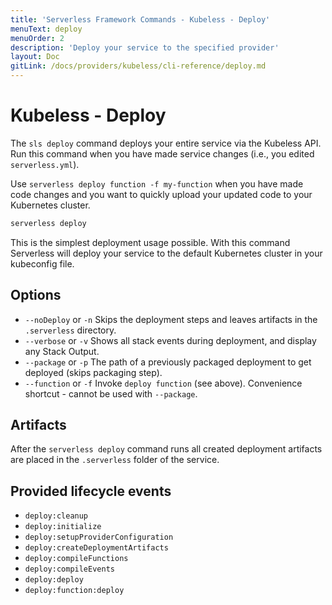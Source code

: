 ```yaml
---
title: 'Serverless Framework Commands - Kubeless - Deploy'
menuText: deploy
menuOrder: 2
description: 'Deploy your service to the specified provider'
layout: Doc
gitLink: /docs/providers/kubeless/cli-reference/deploy.md
---
```


# Kubeless - Deploy

The `sls deploy` command deploys your entire service via the Kubeless API. Run this command when you have made service changes (i.e., you edited `serverless.yml`).

Use `serverless deploy function -f my-function` when you have made code changes and you want to quickly upload your updated code to your Kubernetes cluster.

```bash
serverless deploy
```

This is the simplest deployment usage possible. With this command Serverless will deploy your service to the default Kubernetes cluster in your kubeconfig file.

## Options
- `--noDeploy` or `-n` Skips the deployment steps and leaves artifacts in the `.serverless` directory.
- `--verbose` or `-v` Shows all stack events during deployment, and display any Stack Output.
- `--package` or `-p` The path of a previously packaged deployment to get deployed (skips packaging step).
- `--function` or `-f` Invoke `deploy function` (see above). Convenience shortcut - cannot be used with `--package`.

## Artifacts

After the `serverless deploy` command runs all created deployment artifacts are placed in the `.serverless` folder of the service.

## Provided lifecycle events
- `deploy:cleanup`
- `deploy:initialize`
- `deploy:setupProviderConfiguration`
- `deploy:createDeploymentArtifacts`
- `deploy:compileFunctions`
- `deploy:compileEvents`
- `deploy:deploy`
- `deploy:function:deploy`
